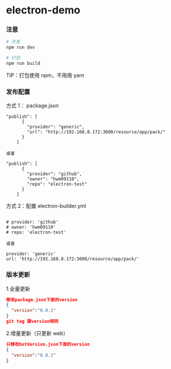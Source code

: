 # electron-demo

### 注意

```bash
# 开发
npm run dev

# 打包
npm run build
```

TIP：打包使用 npm，不用用 yarn

### 发布配置

方式 1： package.json

```
"publish": [
      {
        "provider": "generic",
        "url": "http://192.168.8.172:3600/resource/app/pack/"
      }
    ]

或者

"publish": [
      {
        "provider": "github",
        "owner": "hwm09110",
        "repo": "electron-test"
      }
    ]
```

方式 2：配置 electron-builder.yml

```

# provider: 'github'
# owner: 'hwm09110'
# repo: 'electron-test'

或者

provider: 'generic'
url: 'http://192.168.8.172:3600/resource/app/pack/'

```

### 版本更新

1.全量更新

```json
修改package.json下面的version
{
  "version":"0.0.2"
}
git tag 跟version相同
```

2.增量更新（只更新 web）

```json
只修改hotVersion.json下面的version
{
  "version":"0.0.2"
}
```
